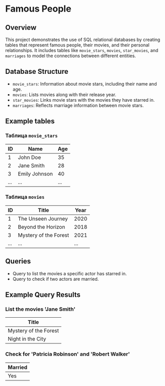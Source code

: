 # Famous People

## Overview
This project demonstrates the use of SQL relational databases by creating tables that represent famous people, their movies, and their personal relationships. It includes tables like `movie_stars`, `movies`, `star_movies`, and `marriages` to model the connections between different entities.

## Database Structure
- `movie_stars`: Information about movie stars, including their name and age.
- `movies`: Lists movies along with their release year.
- `star_movies`: Links movie stars with the movies they have starred in.
- `marriages`: Reflects marriage information between movie stars.

## Example tables

### Таблица `movie_stars`
| ID | Name            | Age |
|----|-----------------|-----|
| 1  | John Doe        | 35  |
| 2  | Jane Smith      | 28  |
| 3  | Emily Johnson   | 40  |
| ... | ...             | ... |

### Таблица `movies`
| ID | Title                  | Year |
|----|------------------------|------|
| 1  | The Unseen Journey     | 2020 |
| 2  | Beyond the Horizon     | 2018 |
| 3  | Mystery of the Forest  | 2021 |
| ... | ...                    | ... |


## Queries
- Query to list the movies a specific actor has starred in.
- Query to check if two actors are married.

## Example Query Results
### List the movies 'Jane Smith'
| Title                  |
|------------------------|
| Mystery of the Forest  |
| Night in the City      |

### Check for 'Patricia Robinson' and 'Robert Walker'
| Married |
|---------|
| Yes     |
